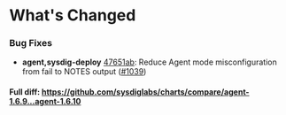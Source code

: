 # What's Changed

### Bug Fixes
- **agent,sysdig-deploy** [47651ab](https://github.com/sysdiglabs/charts/commit/47651ab557dd675a9daf0d3cdb0b758d63735e74): Reduce Agent mode misconfiguration from fail to NOTES output ([#1039](https://github.com/sysdiglabs/charts/issues/1039))

#### Full diff: https://github.com/sysdiglabs/charts/compare/agent-1.6.9...agent-1.6.10
